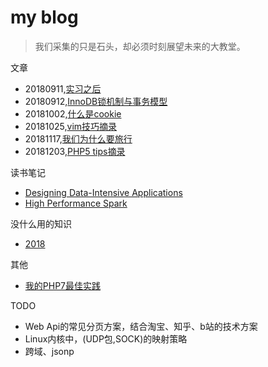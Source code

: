 # my blog

>我们采集的只是石头，却必须时刻展望未来的大教堂。

文章
* 20180911,[实习之后](./2018/20180911_after_my_practice_in_tencent.md)
* 20180912,[InnoDB锁机制与事务模型](./2018/20180912_innodb_locking_and_transaction_model.md)
* 20181002,[什么是cookie](./2018/20181002_what_is_cookie.md)
* 20181025,[vim技巧摘录](./2018/20181025_vim_skills.md)
* 20181117,[我们为什么要旅行](./2018/20181105_why_we_travel.md)
* 20181203,[PHP5 tips摘录](./2018/20181203_detail_about_php5.md)


读书笔记
 * [Designing Data-Intensive Applications](./book/DDIA.md)
 * [High Performance Spark](./book/HighPerformanceSpark.md)

没什么用的知识
  *  [2018](./trivia/2018.md)

其他
  * [我的PHP7最佳实践](./common/my-php-best-practice.md)


TODO
* Web Api的常见分页方案，结合淘宝、知乎、b站的技术方案
* Linux内核中，(UDP包,SOCK)的映射策略
* 跨域、jsonp